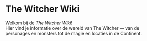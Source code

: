 # The Witcher Wiki

Welkom bij de *The Witcher Wiki*!  
Hier vind je informatie over de wereld van The Witcher — van de personages en monsters tot de magie en locaties in de Continent.
